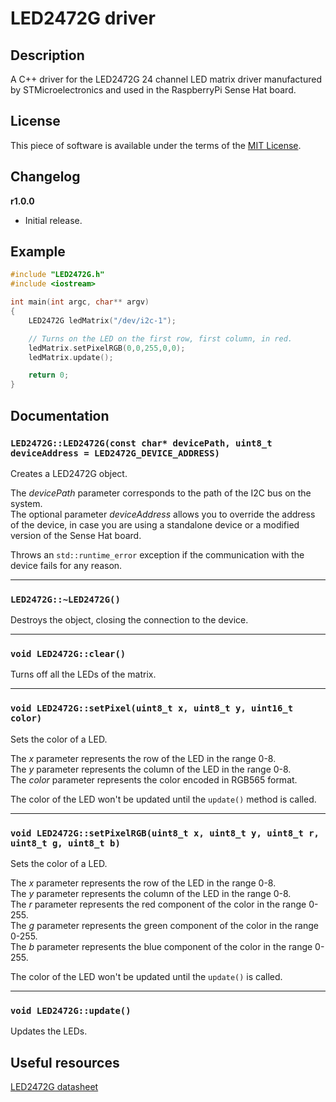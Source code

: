 # LED2472G driver

## Description

A C++ driver for the LED2472G 24 channel LED matrix driver manufactured by STMicroelectronics and used in the
RaspberryPi Sense Hat board.

## License

This piece of software is available under the terms of the [MIT License](LICENSE).

## Changelog

**r1.0.0**

* Initial release.

## Example

```cpp
#include "LED2472G.h"
#include <iostream>

int main(int argc, char** argv)
{
    LED2472G ledMatrix("/dev/i2c-1");

    // Turns on the LED on the first row, first column, in red.
    ledMatrix.setPixelRGB(0,0,255,0,0);
    ledMatrix.update();

    return 0;
}
```

## Documentation

### `LED2472G::LED2472G(const char* devicePath, uint8_t deviceAddress = LED2472G_DEVICE_ADDRESS)`
Creates a LED2472G object.

The *devicePath* parameter corresponds to the path of the I2C bus on the system.  
The optional parameter *deviceAddress* allows you to override the address of the device, in case you are using a
standalone device or a modified version of the Sense Hat board.

Throws an `std::runtime_error` exception if the communication with the device fails for any reason.

___
### `LED2472G::~LED2472G()`
Destroys the object, closing the connection to the device.

___
### `void LED2472G::clear()`
Turns off all the LEDs of the matrix.

___
### `void LED2472G::setPixel(uint8_t x, uint8_t y, uint16_t color)`
Sets the color of a LED.

The *x* parameter represents the row of the LED in the range 0-8.  
The *y* parameter represents the column of the LED in the range 0-8.  
The *color* parameter represents the color encoded in RGB565 format.

The color of the LED won't be updated until the `update()` method is called.

___
### `void LED2472G::setPixelRGB(uint8_t x, uint8_t y, uint8_t r, uint8_t g, uint8_t b)`
Sets the color of a LED.

The *x* parameter represents the row of the LED in the range 0-8.  
The *y* parameter represents the column of the LED in the range 0-8.  
The *r* parameter represents the red component of the color in the range 0-255.  
The *g* parameter represents the green component of the color in the range 0-255.  
The *b* parameter represents the blue component of the color in the range 0-255.

The color of the LED won't be updated until the `update()` is called.

___
### `void LED2472G::update()`
Updates the LEDs.

## Useful resources

[LED2472G datasheet](https://www.st.com/resource/en/datasheet/led2472g.pdf)
